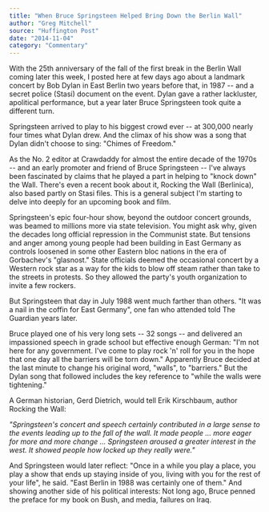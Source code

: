 ```yaml
---
title: "When Bruce Springsteen Helped Bring Down the Berlin Wall"
author: "Greg Mitchell"
source: "Huffington Post"
date: "2014-11-04"
category: "Commentary"
---
```


With the 25th anniversary of the fall of the first break in the Berlin Wall coming later this week, I posted here at few days ago about a landmark concert by Bob Dylan in East Berlin two years before that, in 1987 -- and a secret police (Stasi) document on the event. Dylan gave a rather lackluster, apolitical performance, but a year later Bruce Springsteen took quite a different turn.

Springsteen arrived to play to his biggest crowd ever -- at 300,000 nearly four times what Dylan drew. And the climax of his show was a song that Dylan didn't choose to sing: "Chimes of Freedom."

As the No. 2 editor at Crawdaddy for almost the entire decade of the 1970s -- and an early promoter and friend of Bruce Springsteen -- I've always been fascinated by claims that he played a part in helping to "knock down" the Wall. There's even a recent book about it, Rocking the Wall (Berlinica), also based partly on Stasi files. This is a general subject I'm starting to delve into deeply for an upcoming book and film.

Springsteen's epic four-hour show, beyond the outdoor concert grounds, was beamed to millions more via state television. You might ask why, given the decades long official repression in the Communist state. But tensions and anger among young people had been building in East Germany as controls loosened in some other Eastern bloc nations in the era of Gorbachev's "glasnost." State officials deemed the occasional concert by a Western rock star as a way for the kids to blow off steam rather than take to the streets in protests. So they allowed the party's youth organization to invite a few rockers.

But Springsteen that day in July 1988 went much farther than others. "It was a nail in the coffin for East Germany", one fan who attended told The Guardian years later.

Bruce played one of his very long sets -- 32 songs -- and delivered an impassioned speech in grade school but effective enough German: "I'm not here for any government. I've come to play rock 'n' roll for you in the hope that one day all the barriers will be torn down." Apparently Bruce decided at the last minute to change his original word, "walls", to "barriers." But the Dylan song that followed includes the key reference to "while the walls were tightening."

A German historian, Gerd Dietrich, would tell Erik Kirschbaum, author Rocking the Wall:

_"Springsteen's concert and speech certainly contributed in a large sense to the events leading up to the fall of the wall. It made people ... more eager for more and more change ... Springsteen aroused a greater interest in the west. It showed people how locked up they really were."_

And Springsteen would later reflect: "Once in a while you play a place, you play a show that ends up staying inside of you, living with you for the rest of your life", he said. "East Berlin in 1988 was certainly one of them." And showing another side of his political interests: Not long ago, Bruce penned the preface for my book on Bush, and media, failures on Iraq.
